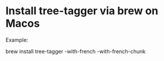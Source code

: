 Install tree-tagger via brew on Macos
========

Example:

  brew install tree-tagger -with-french -with-french-chunk
